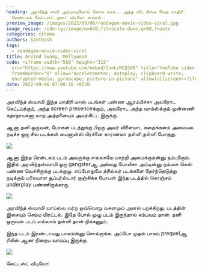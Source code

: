 ```yaml
---
heading: அரவிந்த் சாமி அம்மாடியோவ் கொல மாசு.. அந்த லிப் கிஸ்சு வேற மாதிரி.
  ரெண்டகம் லேட்டஸ்ட் ஹாட் வீடியோ வைரல்.
preview_image: /images/2022/09/06/rendagam-movie-video-viral.jpg
image_resize: /cdn-cgi/image/w=640,fit=scale-down,q=80,f=auto
categories: cinema
authors: Santhosh
tags:
  - rendagam-movie-video-viral
title: Arvind Swamy, Mollywood
code: <iframe width="560" height="315"
  src="https://www.youtube.com/embed/2nmLcMCQ1H8" title="YouTube video player"
  frameborder="0" allow="accelerometer; autoplay; clipboard-write;
  encrypted-media; gyroscope; picture-in-picture" allowfullscreen></iframe>
date: 2022-09-06 07:08:16 +0530
---
```



அரவிந்த் ஸ்வாமி இந்த மாதிரி மாஸ் படங்கள் பண்ண ஆரம்பிச்சா அவரோட கெட்டப்க்கும், அந்த screen presenceக்கும், அவரோட அந்த வாய்ஸ்க்கும் முன்னணி கதாநாயகனா மாற அத்தனையும் அவர்கிட்ட இருக்கு.

ஆனா தனி ஒருவன், போகன் படத்துக்கு பிறகு அவர் விளையாட கதைக்களம் அமையல. நடிச்ச ஒரு சில படங்கள் பைனான்ஸ் பிரச்னை காரணமா தள்ளி தள்ளி போகுது.

![](/images/2022/09/06/rendagam-trailer-video-1.jpg)

ஆனா இந்த ரென்டகம் படம் அவருக்கு எல்லாமே மாற்றி அமைக்கும்ன்னு நம்புறோம். இதில் அரவிந்தஸ்வாமி ஒரு gangsterஆ அல்லது போலீசா அப்டின்னு நம்மள கெஸ் பண்ண வெச்சிருக்கு படக்குழு. எப்போதுமே த்ரில்லர் படங்களை தேர்ந்தெடுத்து நடிக்கும் மலையாள சூப்பர்ஸ்டார் குஞ்சிக்க போபன் இந்த படத்தில் கொஞ்சம் underplay பண்ணிருக்காரு.

![](/images/2022/09/06/rendagam-trailer-video-2.jpg)

அரவிந்த் ஸ்வாமி வாய்ஸ்ல வர்ற ஒவ்வொறு வசனமும் அனல் பறக்கிறது. படத்தின் இசையும் செம்ம மிரட்டல்.  இதே போல் முழு படம் இருந்தால் சம்பவம் தான். தனி ஒருவன் படம் எல்லாம் தள்ளி தான் நிக்கணும்.

இந்த படம் இரண்டாவது பாகம்ன்னு சொல்றாங்க. அப்போ முதல் பாகம் prequelஆ ரிலீஸ் ஆகா நிறைய வாய்ப்பு இருக்கு.

![](/images/2022/09/06/rendagam-trailer-video-3.jpg)

லேட்டஸ்ட் வீடியோ: